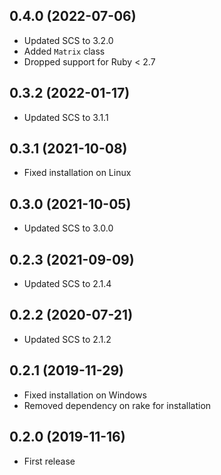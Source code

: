 ## 0.4.0 (2022-07-06)

- Updated SCS to 3.2.0
- Added `Matrix` class
- Dropped support for Ruby < 2.7

## 0.3.2 (2022-01-17)

- Updated SCS to 3.1.1

## 0.3.1 (2021-10-08)

- Fixed installation on Linux

## 0.3.0 (2021-10-05)

- Updated SCS to 3.0.0

## 0.2.3 (2021-09-09)

- Updated SCS to 2.1.4

## 0.2.2 (2020-07-21)

- Updated SCS to 2.1.2

## 0.2.1 (2019-11-29)

- Fixed installation on Windows
- Removed dependency on rake for installation

## 0.2.0 (2019-11-16)

- First release

